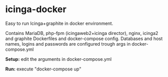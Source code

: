 # icinga-docker
Easy to run Icinga+graphite in docker environment.

Contains MariaDB, php-fpm (icingaweb2+icinga director), nginx, icinga2 and graphite Dockerfiles and docker-compose config.
Databases and host names, logins and passwords are configured trough args in docker-compose.yml

**Setup:** edit the arguments in docker-compose.yml

**Run:** execute "docker-compose up"
